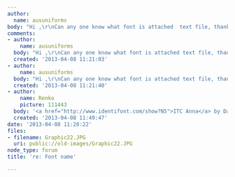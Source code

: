```yaml
---
author:
  name: ausuniforms
body: "Hi ,\r\nCan any one know what font is attached  text file, thanks"
comments:
- author:
    name: ausuniforms
  body: "Hi ,\r\nCan any one know what font is attached text file, thanks"
  created: '2013-04-08 11:21:03'
- author:
    name: ausuniforms
  body: "Hi ,\r\nCan any one know what font is attached text file, thanks[img:sites/default/files/old-images/Graphic22_5174.JPG]"
  created: '2013-04-08 11:21:40'
- author:
    name: Renko
    picture: 111443
  body: '<a href="http://www.identifont.com/show?N5">ITC Anna</a> by Daniel Pelavin. '
  created: '2013-04-08 11:49:47'
date: '2013-04-08 11:20:22'
files:
- filename: Graphic22.JPG
  uri: public://old-images/Graphic22.JPG
node_type: forum
title: 're: Font name'

---
```

